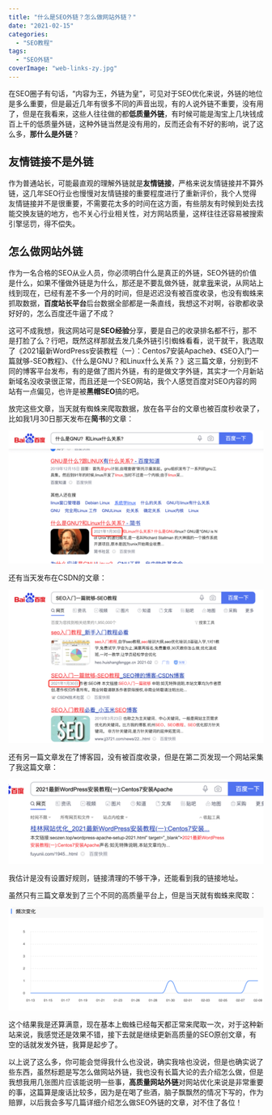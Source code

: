 ```yaml
---
title: "什么是SEO外链？怎么做网站外链？"
date: "2021-02-15"
categories: 
  - "SEO教程"
tags: 
  - "SEO外链"
coverImage: "web-links-zy.jpg"
---
```


在SEO圈子有句话，“内容为王，外链为皇”，可见对于SEO优化来说，外链的地位是多么重要，但是最近几年有很多不同的声音出现，有的人说外链不重要，没有用了，但是在我看来，这些人往往做的都**低质量外链**，有时候可能是淘宝上几块钱成百上千的低质量外链，这种外链当然是没有用的，反而还会有不好的影响，说了这么多，**那什么是外链**？

## 友情链接不是外链

作为普通站长，可能最直观的理解外链就是**友情链接**，严格来说友情链接并不算外链，这几年SEO行业也慢慢对友情链接的重要程度进行了重新评价，我个人觉得友情链接并不是很重要，不需要花太多的时间在这方面，有些朋友有时候到处去找能交换友链的地方，也不关心行业相关性，对方网站质量，这样往往还容易被搜索引擎惩罚，得不偿失。

## 怎么做网站外链

作为一名合格的SEO从业人员，你必须明白什么是真正的外链，SEO外链的价值是什么，如果不懂做外链是为什么，那还是不要乱做外链，就拿[我](https://www.helloyu.top/seo)来说，从网站上线到现在，已经有差不多一个月的时间，但是迟迟没有被百度收录，也没有蜘蛛来抓取数据，**百度站长平台**后台数据全部都是一条直线，我想这不对啊，谷歌都收录好好的，怎么百度还牛逼了不成？

这可不成我想，我这网站可是**SEO经验**分享，要是自己的收录排名都不行，那不是打脸了么？行吧，既然这样那就去发几条外链引引蜘蛛看看，说干就干，我选取了《2021最新WordPress安装教程（一）：Centos7安装Apache》、《SEO入门一篇就够-SEO教程》、《什么是GNU？和Linux什么关系？》这三篇文章，分别到不同的博客平台发布，有的是做了图片外链，有的是做文字外链，其实才一个月新站新域名没收录很正常，而且还是一个SEO网站，我个人感觉百度对SEO内容的网站有一点偏见，也许是被**黑帽SEO**搞的吧。

放完这些文章，当天就有蜘蛛来爬取数据，放在各平台的文章也被百度秒收录了，比如我1月30日那天发布在**简书**的文章：

![我简书收录](images/简书收录-1024x536.png)

还有当天发布在CSDN的文章：

![seo禅CSDN收录](images/CSDN收录-1024x615.png)

还有另一篇文章发在了博客园，没有被百度收录，但是在第二页发现一个网站采集了我这篇文章：

![seo禅被采集](images/被采集-1024x341.png)

我估计是没有设置好规则，链接清理的不够干净，还能看到我的链接地址。

虽然只有三篇文章发到了三个不同的高质量平台上，但是当天就有蜘蛛来爬取：

![我百度蜘蛛爬取](images/百度蜘蛛爬取-1024x414.png)

这个结果我是还算满意，现在基本上蜘蛛已经每天都正常来爬取一次，对于这种新站来说，我感觉还是效果不错，接下去就是继续更新高质量的SEO原创文章，有空的话就发发外链，我算是起步了。

以上说了这么多，你可能会觉得我什么也没说，确实我啥也没说，但是也确实说了些东西，虽然标题是写怎么做网站外链，我也没有长篇大论的去介绍怎么做，但是我想我用几张图片应该能说明一些事，**高质量网站外链**对网站优化来说是非常重要的事，这篇算是废话比较多，因为是在喝了些酒，脑子飘飘然的情况下写的，作为赔罪，以后我会多写几篇详细介绍怎么做SEO外链的文章，对不住了各位！
